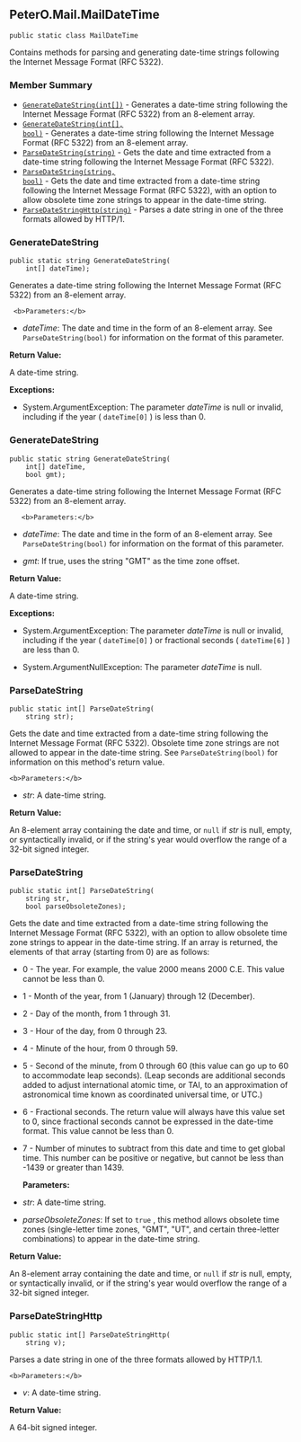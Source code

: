 ## PeterO.Mail.MailDateTime

    public static class MailDateTime

 Contains methods for parsing and generating date-time strings following the Internet Message Format (RFC 5322).

### Member Summary
* <code>[GenerateDateString(int[])](#GenerateDateString_int)</code> - Generates a date-time string following the Internet Message Format (RFC 5322) from an 8-element array.
* <code>[GenerateDateString(int[], bool)](#GenerateDateString_int_bool)</code> - Generates a date-time string following the Internet Message Format (RFC 5322) from an 8-element array.
* <code>[ParseDateString(string)](#ParseDateString_string)</code> - Gets the date and time extracted from a date-time string following the Internet Message Format (RFC 5322).
* <code>[ParseDateString(string, bool)](#ParseDateString_string_bool)</code> - Gets the date and time extracted from a date-time string following the Internet Message Format (RFC 5322), with an option to allow obsolete time zone strings to appear in the date-time string.
* <code>[ParseDateStringHttp(string)](#ParseDateStringHttp_string)</code> - Parses a date string in one of the three formats allowed by HTTP/1.

<a id="GenerateDateString_int"></a>
### GenerateDateString

    public static string GenerateDateString(
        int[] dateTime);

 Generates a date-time string following the Internet Message Format (RFC 5322) from an 8-element array.

     <b>Parameters:</b>

 * <i>dateTime</i>: The date and time in the form of an 8-element array. See  `ParseDateString(bool)`  for information on the format of this parameter.

<b>Return Value:</b>

A date-time string.

<b>Exceptions:</b>

 * System.ArgumentException:
The parameter  <i>dateTime</i>
 is null or invalid, including if the year (  `dateTime[0]`  ) is less than 0.

<a id="GenerateDateString_int_bool"></a>
### GenerateDateString

    public static string GenerateDateString(
        int[] dateTime,
        bool gmt);

 Generates a date-time string following the Internet Message Format (RFC 5322) from an 8-element array.

       <b>Parameters:</b>

 * <i>dateTime</i>: The date and time in the form of an 8-element array. See  `ParseDateString(bool)`  for information on the format of this parameter.

 * <i>gmt</i>: If true, uses the string "GMT" as the time zone offset.

<b>Return Value:</b>

A date-time string.

<b>Exceptions:</b>

 * System.ArgumentException:
The parameter  <i>dateTime</i>
 is null or invalid, including if the year (  `dateTime[0]`  ) or fractional seconds ( `dateTime[6]` ) are less than 0.

 * System.ArgumentNullException:
The parameter  <i>dateTime</i>
 is null.

<a id="ParseDateString_string"></a>
### ParseDateString

    public static int[] ParseDateString(
        string str);

 Gets the date and time extracted from a date-time string following the Internet Message Format (RFC 5322). Obsolete time zone strings are not allowed to appear in the date-time string. See  `ParseDateString(bool)`  for information on this method's return value.

    <b>Parameters:</b>

 * <i>str</i>: A date-time string.

<b>Return Value:</b>

An 8-element array containing the date and time, or  `null`  if  <i>str</i>
 is null, empty, or syntactically invalid, or if the string's year would overflow the range of a 32-bit signed integer.

<a id="ParseDateString_string_bool"></a>
### ParseDateString

    public static int[] ParseDateString(
        string str,
        bool parseObsoleteZones);

 Gets the date and time extracted from a date-time string following the Internet Message Format (RFC 5322), with an option to allow obsolete time zone strings to appear in the date-time string. If an array is returned, the elements of that array (starting from 0) are as follows:

  * 0 - The year. For example, the value 2000 means 2000 C.E. This value cannot be less than 0.

  * 1 - Month of the year, from 1 (January) through 12 (December).

  * 2 - Day of the month, from 1 through 31.

  * 3 - Hour of the day, from 0 through 23.

  * 4 - Minute of the hour, from 0 through 59.

  * 5 - Second of the minute, from 0 through 60 (this value can go up to 60 to accommodate leap seconds). (Leap seconds are additional seconds added to adjust international atomic time, or TAI, to an approximation of astronomical time known as coordinated universal time, or UTC.)

  * 6 - Fractional seconds. The return value will always have this value set to 0, since fractional seconds cannot be expressed in the date-time format. This value cannot be less than 0.

  * 7 - Number of minutes to subtract from this date and time to get global time. This number can be positive or negative, but cannot be less than -1439 or greater than 1439.

     <b>Parameters:</b>

 * <i>str</i>: A date-time string.

 * <i>parseObsoleteZones</i>: If set to  `true` , this method allows obsolete time zones (single-letter time zones, "GMT", "UT", and certain three-letter combinations) to appear in the date-time string.

<b>Return Value:</b>

An 8-element array containing the date and time, or  `null`  if  <i>str</i>
 is null, empty, or syntactically invalid, or if the string's year would overflow the range of a 32-bit signed integer.

<a id="ParseDateStringHttp_string"></a>
### ParseDateStringHttp

    public static int[] ParseDateStringHttp(
        string v);

 Parses a date string in one of the three formats allowed by HTTP/1.1.

    <b>Parameters:</b>

 * <i>v</i>: A date-time string.

<b>Return Value:</b>

A 64-bit signed integer.
